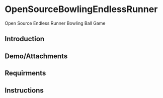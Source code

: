 # OpenSourceBowlingEndlessRunner
Open Source Endless Runner Bowling Ball Game

## Introduction 

## Demo/Attachments

## Requirments 

## Instructions

